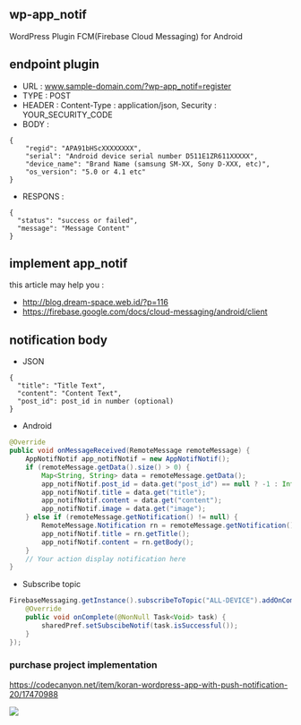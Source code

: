 ## wp-app_notif
WordPress Plugin FCM(Firebase Cloud Messaging) for Android

## endpoint plugin
* URL    : www.sample-domain.com/?wp-app_notif=register
* TYPE   : POST
* HEADER : Content-Type : application/json, Security : YOUR_SECURITY_CODE
* BODY   : 
```
{
    "regid": "APA91bHScXXXXXXXX",
    "serial": "Android device serial number D511E1ZR611XXXXX",
    "device_name": "Brand Name (samsung SM-XX, Sony D-XXX, etc)",
    "os_version": "5.0 or 4.1 etc"
}
```

* RESPONS : 
```
{
  "status": "success or failed",
  "message": "Message Content"
}
```


## implement app_notif
this article may help you :
* http://blog.dream-space.web.id/?p=116
* https://firebase.google.com/docs/cloud-messaging/android/client


## notification body
* JSON
```
{
  "title": "Title Text",
  "content": "Content Text",
  "post_id": post_id in number (optional)
}
```

* Android
```Java
@Override
public void onMessageReceived(RemoteMessage remoteMessage) {
    AppNotifNotif app_notifNotif = new AppNotifNotif();
    if (remoteMessage.getData().size() > 0) {
        Map<String, String> data = remoteMessage.getData();
        app_notifNotif.post_id = data.get("post_id") == null ? -1 : Integer.parseInt(data.get("post_id"));
        app_notifNotif.title = data.get("title");
        app_notifNotif.content = data.get("content");
        app_notifNotif.image = data.get("image");
    } else if (remoteMessage.getNotification() != null) {
        RemoteMessage.Notification rn = remoteMessage.getNotification();
        app_notifNotif.title = rn.getTitle();
        app_notifNotif.content = rn.getBody();
    }
    // Your action display notification here
}
```

* Subscribe topic
```Java
FirebaseMessaging.getInstance().subscribeToTopic("ALL-DEVICE").addOnCompleteListener(new OnCompleteListener<Void>() {
    @Override
    public void onComplete(@NonNull Task<Void> task) {
        sharedPref.setSubscibeNotif(task.isSuccessful());
    }
});
```

### purchase project implementation 
https://codecanyon.net/item/koran-wordpress-app-with-push-notification-20/17470988



[<img target="_blank" src="https://www.paypal.com/en_US/i/btn/btn_donate_LG.gif">](https://www.paypal.com/cgi-bin/webscr?cmd=_s-xclick&hosted_button_id=SMF4CTJ44XZ9Y)
